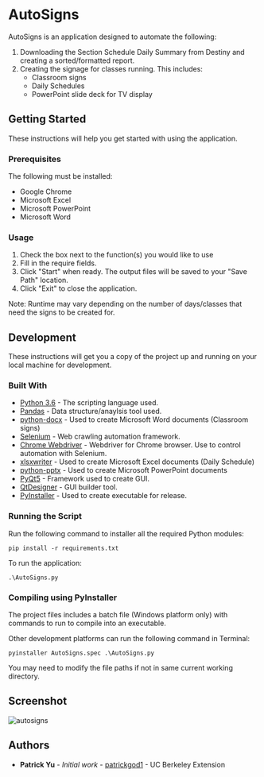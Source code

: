 # AutoSigns

AutoSigns is an application designed to automate the following:

1. Downloading the Section Schedule Daily Summary from Destiny and creating a sorted/formatted report.
2. Creating the signage for classes running. This includes:
	* Classroom signs
    * Daily Schedules
    * PowerPoint slide deck for TV display

## Getting Started
These instructions will help you get started with using the application.

### Prerequisites
The following must be installed:
* Google Chrome
* Microsoft Excel
* Microsoft PowerPoint
* Microsoft Word

### Usage
1. Check the box next to the function(s) you would like to use
2. Fill in the require fields.
3. Click "Start" when ready. The output files will be saved to your "Save Path" location.
4. Click "Exit" to close the application.

Note: Runtime may vary depending on the number of days/classes that need the signs to be created for.

## Development
These instructions will get you a copy of the project up and running on your local machine for development.

### Built With
* [Python 3.6](https://docs.python.org/3/) - The scripting language used.
* [Pandas](https://pandas.pydata.org/) - Data structure/anaylsis tool used.
* [python-docx](https://python-docx.readthedocs.io/en/latest/) - Used to create Microsoft Word documents (Classroom signs)
* [Selenium](https://selenium-python.readthedocs.io/) - Web crawling automation framework.
* [Chrome Webdriver](http://chromedriver.chromium.org/downloads) - Webdriver for Chrome browser. Use to control automation with Selenium.
* [xlsxwriter](https://xlsxwriter.readthedocs.io/) - Used to create Microsoft Excel documents (Daily Schedule)
* [python-pptx](https://python-pptx.readthedocs.io/en/latest/) - Used to create Microsoft PowerPoint documents
* [PyQt5](https://pypi.org/project/PyQt5/) - Framework used to create GUI.
* [QtDesigner](http://doc.qt.io/qt-5/qtdesigner-manual.html) - GUI builder tool.
* [PyInstaller](https://www.pyinstaller.org/) - Used to create executable for release.

### Running the Script
Run the following command to installer all the required Python modules:
```
pip install -r requirements.txt
```
To run the application:
```
.\AutoSigns.py
```

### Compiling using PyInstaller

The project files includes a batch file (Windows platform only) with commands to run to compile into an executable. 

Other development platforms can run the following command in Terminal:

```
pyinstaller AutoSigns.spec .\AutoSigns.py
```
You may need to modify the file paths if not in same current working directory.

## Screenshot
![autosigns](https://user-images.githubusercontent.com/41496510/50427544-e0ec2b00-085f-11e9-9afe-e2a2f0a2d55b.png)

## Authors
* **Patrick Yu** - *Initial work* - [patrickgod1](https://github.com/patrickgod1) - UC Berkeley Extension
